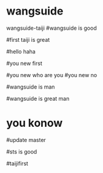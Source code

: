 # wangsuide
wangsuide-taiji
#wangsuide is good

#first taiji is great

#hello haha

#you new first

#you new who are you
#you new no

#wangsuide is man

#wangsuide is great man

# you konow

#update master

#sts is good

#taijifirst